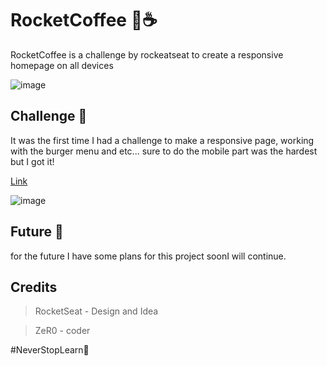 # RocketCoffee 🚀☕
RocketCoffee is a challenge by rockeatseat to create a responsive homepage on all devices

![image](https://user-images.githubusercontent.com/99215787/198403150-347ed345-73af-45e8-b95c-0d7fb0786b5c.png)

## Challenge 🥤
It was the first time I had a challenge to make a responsive page, working with the burger menu and etc... sure to do the mobile part was the hardest but I got it!

[Link](https://zer0vi.github.io/rocketcoffee)

![image](https://user-images.githubusercontent.com/99215787/198403783-a7c7931f-8bc2-470d-a76b-18c723a5617c.png)


## Future 🔮
for the future I have some plans for this project soonI will continue.

## Credits

> RocketSeat - Design and Idea

> ZeR0 - coder

#NeverStopLearn💜
